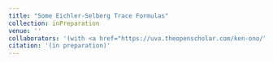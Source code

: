 ```yaml
---
title: "Some Eichler-Selberg Trace Formulas"
collection: inPreparation
venue: ''
collaborators: '(with <a href="https://uva.theopenscholar.com/ken-ono/" target=_blank>Ken Ono</a>)'
citation: '(in preparation)'
---
```

